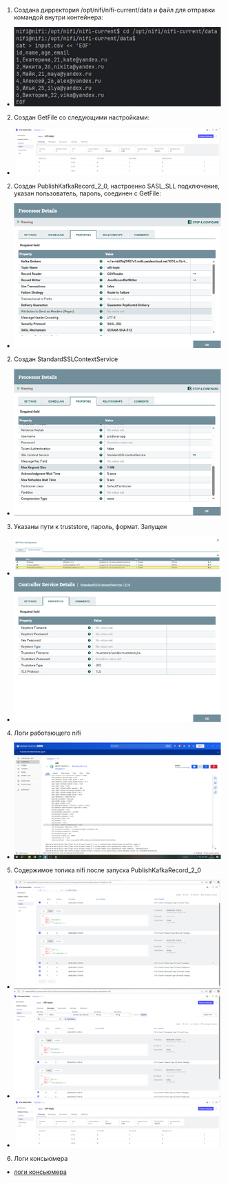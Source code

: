 1. Создана дирректория /opt/nifi/nifi-current/data и  файл для отправки командой внутри контейнера:
- ![Снимок экрана кластера](/task2_report/Снимок%20экрана%20(20).png)
2. Создан GetFile со следующими настройками:
- ![Снимок экрана кластера](/task2_report/Снимок%20экрана%20(12).png)
2. Создан PublishKafkaRecord_2_0, настроенно SASL_SLL подключение, указан пользователь, пароль, соединен с GetFile:
- ![Снимок экрана кластера](/task2_report/Снимок%20экрана%20(5).png)
2. Создан StandardSSLContextService
- ![Снимок экрана кластера](/task2_report/Снимок%20экрана%20(61).png)
3. Указаны пути к truststore, пароль, формат. Запущен
- ![Снимок экрана кластера](/task2_report/Снимок%20экрана%20(71).png)
- ![Снимок экрана кластера](/task2_report/Снимок%20экрана%20(81).png)
4. Логи работающего nifi
- ![Снимок экрана кластера](/task2_report/Снимок%20экрана%20(9).png)
5. Содержимое топика nifi после запуска PublishKafkaRecord_2_0
- ![Снимок экрана кластера](/task2_report/Снимок%20экрана%20(10).png)
- ![Снимок экрана кластера](/task2_report/Снимок%20экрана%20(11).png)
- ![Снимок экрана кластера](/task2_report/Снимок%20экрана%20(12).png)
6. Логи консьюмера
- [логи консьюмера](../task2_report/nifi_consumer_log.txt)